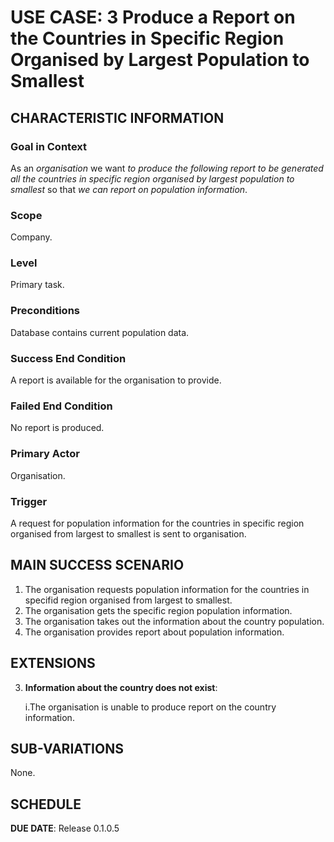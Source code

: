 # USE CASE: 3 Produce a Report on the Countries in Specific Region Organised by Largest Population to Smallest


## CHARACTERISTIC INFORMATION

### Goal in Context

As an *organisation* we want *to produce the following report to be generated
all the countries in specific region organised by largest population to smallest* so that *we can report on population information*.

### Scope

Company.

### Level

Primary task.

### Preconditions

Database contains current population data.

### Success End Condition

A report is available for the organisation to provide.

### Failed End Condition

No report is produced.

### Primary Actor

Organisation.

### Trigger

A request for population information for the countries in specific region organised from largest to smallest is sent to organisation.

## MAIN SUCCESS SCENARIO

1. The organisation requests population information for the countries in specifid region organised from largest to smallest.
2. The organisation gets the specific region population information.
3. The organisation takes out the information about the country population.
4. The organisation provides report about population information.

## EXTENSIONS

3. **Information about the country does not exist**:

   i.The organisation is unable to produce report on the country information.

## SUB-VARIATIONS

None.

## SCHEDULE

**DUE DATE**: Release 0.1.0.5
